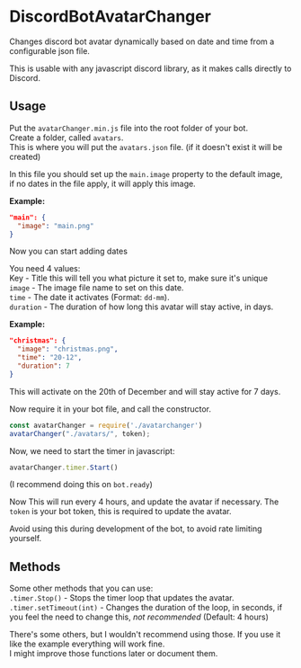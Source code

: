 # DiscordBotAvatarChanger
Changes discord bot avatar dynamically based on date and time from a configurable json file.  
  
  
  
This is usable with any javascript discord library, as it makes calls directly to Discord.
  
  

## Usage  
Put the `avatarChanger.min.js` file into the root folder of your bot.  
Create a folder, called `avatars`.  
This is where you will put the `avatars.json` file. (if it doesn't exist it will be created)  

In this file you should set up the `main.image` property to the default image,  
if no dates in the file apply, it will apply this image.

**Example:**
```json
"main": {
  "image": "main.png"
}
```

Now you can start adding dates  

You need 4 values:  
Key - Title this will tell you what picture it set to, make sure it's unique  
`image` - The image file name to set on this date.  
`time` - The date it activates (Format: `dd-mm`).  
`duration` - The duration of how long this avatar will stay active, in days.  
  
**Example:**   
```json
"christmas": {
  "image": "christmas.png",
  "time": "20-12",
  "duration": 7
}
```

This will activate on the 20th of December and will stay active for 7 days.




Now require it in your bot file, and call the constructor.
```js
const avatarChanger = require('./avatarchanger')
avatarChanger("./avatars/", token);
```  
Now, we need to start the timer in javascript:  
```js
avatarChanger.timer.Start()
```  
(I recommend doing this on `bot.ready`)  
  
  
Now This will run every 4 hours, and update the avatar if necessary.
The `token` is your bot token, this is required to update the avatar.


Avoid using this during development of the bot, to avoid rate limiting yourself.
  
  
## Methods  
Some other methods that you can use:  
`.timer.Stop()` - Stops the timer loop that updates the avatar.  
`.timer.setTimeout(int)` - Changes the duration of the loop, in seconds, if you feel the need to change this, *not recommended* (Default: 4 hours)  

There's some others, but I wouldn't recommend using those. If you use it like the example everything will work fine.  
I might improve those functions later or document them.  

